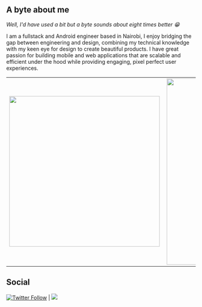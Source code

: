 ## A byte about me
*Well, I'd have used a bit but a byte sounds about eight times better :grin:*

I am a fullstack and Android engineer based in Nairobi, I enjoy bridging the gap between engineering and design, combining my technical knowledge with my keen eye for design to create beautiful products. I have great passion for building mobile and web applications that are scalable and efficient under the hood while providing engaging, pixel perfect user experiences.
<center>
<table>
  <tr>
      <td><img width="400px" align="left" src="https://github-readme-stats.vercel.app/api/top-langs/?username=liciolentimo&hide=html&layout=compact" /></td>
      <td><img width="495px" align="left" src="https://github-readme-stats.vercel.app/api?username=liciolentimo&theme=default" /></td>
  </tr>   
</table>
</center>

## Social
[![Twitter Follow](https://img.shields.io/twitter/follow/liciolentimo.svg?style=social)](https://twitter.com/liciolentimo)
 |
 <a class="header-badge" target="_blank" href="https://www.linkedin.com/in/liciolentimo/">
  <img src="https://img.shields.io/badge/style--5eba00.svg?label=LinkedIn&logo=linkedin&style=social">
  </a>





